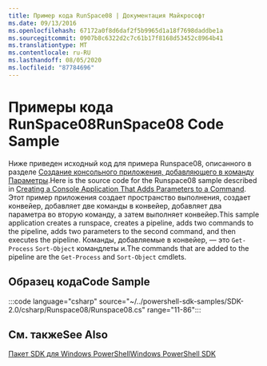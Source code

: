 ```yaml
---
title: Пример кода RunSpace08 | Документация Майкрософт
ms.date: 09/13/2016
ms.openlocfilehash: 67172a0f8d6daf2f5b9965d1a18f7698daddbe1a
ms.sourcegitcommit: 0907b8c6322d2c7c61b17f8168d53452c8964b41
ms.translationtype: MT
ms.contentlocale: ru-RU
ms.lasthandoff: 08/05/2020
ms.locfileid: "87784696"
---
```

# <a name="runspace08-code-sample"></a><span data-ttu-id="fb14c-102">Примеры кода RunSpace08</span><span class="sxs-lookup"><span data-stu-id="fb14c-102">RunSpace08 Code Sample</span></span>

<span data-ttu-id="fb14c-103">Ниже приведен исходный код для примера Runspace08, описанного в разделе [Создание консольного приложения, добавляющего в команду Параметры](https://msdn.microsoft.com/848b2b46-60f1-4a86-b448-cfc7c0cccfba).</span><span class="sxs-lookup"><span data-stu-id="fb14c-103">Here is the source code for the Runspace08 sample described in [Creating a Console Application That Adds Parameters to a Command](https://msdn.microsoft.com/848b2b46-60f1-4a86-b448-cfc7c0cccfba).</span></span>
<span data-ttu-id="fb14c-104">Этот пример приложения создает пространство выполнения, создает конвейер, добавляет две команды в конвейер, добавляет два параметра во вторую команду, а затем выполняет конвейер.</span><span class="sxs-lookup"><span data-stu-id="fb14c-104">This sample application creates a runspace, creates a pipeline, adds two commands to the pipeline, adds two parameters to the second command, and then executes the pipeline.</span></span> <span data-ttu-id="fb14c-105">Команды, добавляемые в конвейер, — это `Get-Process` `Sort-Object` командлеты и.</span><span class="sxs-lookup"><span data-stu-id="fb14c-105">The commands that are added to the pipeline are the `Get-Process` and `Sort-Object` cmdlets.</span></span>

## <a name="code-sample"></a><span data-ttu-id="fb14c-106">Образец кода</span><span class="sxs-lookup"><span data-stu-id="fb14c-106">Code Sample</span></span>

:::code language="csharp" source="~/../powershell-sdk-samples/SDK-2.0/csharp/Runspace08/Runspace08.cs" range="11-86":::

## <a name="see-also"></a><span data-ttu-id="fb14c-107">См. также</span><span class="sxs-lookup"><span data-stu-id="fb14c-107">See Also</span></span>

[<span data-ttu-id="fb14c-108">Пакет SDK для Windows PowerShell</span><span class="sxs-lookup"><span data-stu-id="fb14c-108">Windows PowerShell SDK</span></span>](../windows-powershell-reference.md)

